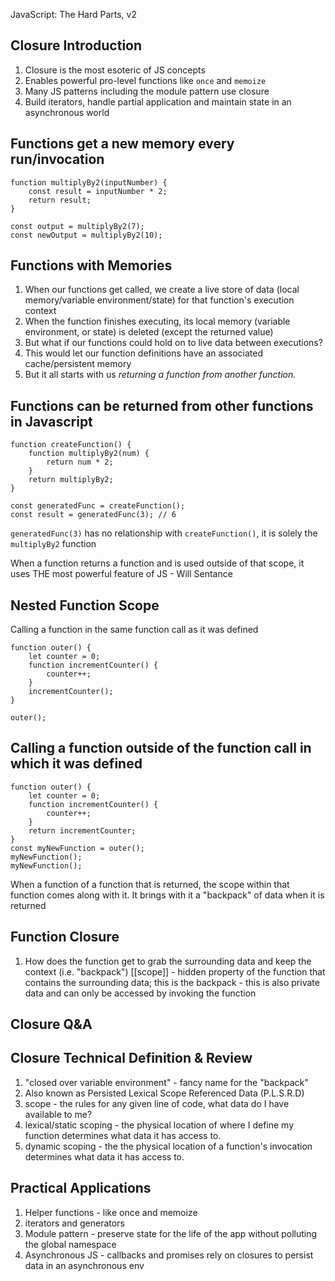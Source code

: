JavaScript: The Hard Parts, v2

## Closure Introduction
1. Closure is the most esoteric of JS concepts
2. Enables powerful pro-level functions like `once` and `memoize`
3. Many JS patterns including the module pattern use closure
4. Build iterators, handle partial application and maintain state in an asynchronous world

## Functions get a new memory every run/invocation
```
function multiplyBy2(inputNumber) {
    const result = inputNumber * 2;
    return result;
}

const output = multiplyBy2(7);
const newOutput = multiplyBy2(10);
```

## Functions with Memories
1. When our functions get called, we create a live store of data (local memory/variable environment/state) for that function's execution context
2. When the function finishes executing, its local memory (variable environment, or state) is deleted (except the returned value)
3. But what if our functions could hold on to live data between executions?
4. This would let our function definitions have an associated cache/persistent memory
5. But it all starts with us *returning a function from another function.*

## Functions can be returned from other functions in Javascript

```
function createFunction() {
    function multiplyBy2(num) {
        return num * 2;
    }
    return multiplyBy2;
}

const generatedFunc = createFunction();
const result = generatedFunc(3); // 6
```

`generatedFunc(3)` has no relationship with `createFunction()`, it is solely the `multiplyBy2` function

When a function returns a function and is used outside of that scope, it uses THE most powerful feature of JS - Will Sentance

## Nested Function Scope

Calling a function in the same function call as it was defined

```
function outer() {
    let counter = 0;
    function incrementCounter() {
        counter++;
    }
    incrementCounter();
}

outer();
```
## Calling a function outside of the function call in which it was defined

```
function outer() {
    let counter = 0;
    function incrementCounter() {
        counter++;
    }
    return incrementCounter;
}
const myNewFunction = outer();
myNewFunction();
myNewFunction();
```
When a function of a function that is returned, the scope within that function comes along with it. It brings with it a "backpack" of data when it is returned

## Function Closure
1. How does the function get to grab the surrounding data and keep the context (i.e. "backpack")
    [[scope]] - hidden property of the function that contains the surrounding data; this is the backpack
        - this is also private data and can only be accessed by invoking the function

## Closure Q&A

## Closure Technical Definition & Review
1. "closed over variable environment" - fancy name for the "backpack"
2. Also known as Persisted Lexical Scope Referenced Data (P.L.S.R.D)
2. scope - the rules for any given line of code, what data do I have available to me?
3. lexical/static scoping - the physical location of where I define my function determines what data it has access to.
4. dynamic scoping - the the physical location of a function's invocation determines what data it has access to.

## Practical Applications
1. Helper functions - like once and memoize
2. iterators and generators
3. Module pattern - preserve state for the life of the app without polluting the global namespace
4. Asynchronous JS - callbacks and promises rely on closures to persist data in an asynchronous env
